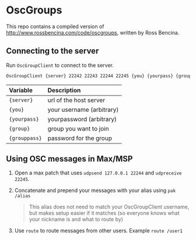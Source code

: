 # OscGroups

This repo contains a compiled version of http://www.rossbencina.com/code/oscgroups, written by Ross Bencina.

## Connecting to the server

Run `OscGroupClient` to connect to the server.

```bash
OscGroupClient {server} 22242 22243 22244 22245 {you} {yourpass} {group} {grouppass}
```

| Variable      | Description               |
| :------------ | :------------------------ |
| `{server}`    | url of the host server    |
| `{you}`       | your username (arbitrary) |
| `{yourpass}`  | yourpassword (arbitrary)  |
| `{group}`     | group you want to join    |
| `{grouppass}` | password for the group    |

## Using OSC messages in Max/MSP

1. Open a max patch that uses `udpsend 127.0.0.1 22244` and `udpreceive 22245`.

2. Concatenate and prepend your messages with your alias using `pak /alias`

   > This alias does not need to match your OscGroupClient username, but makes setup easier if it matches (so everyone knows what your nickname is and what to route by)

3. Use `route` to route messages from other users. Example `route /user1`
